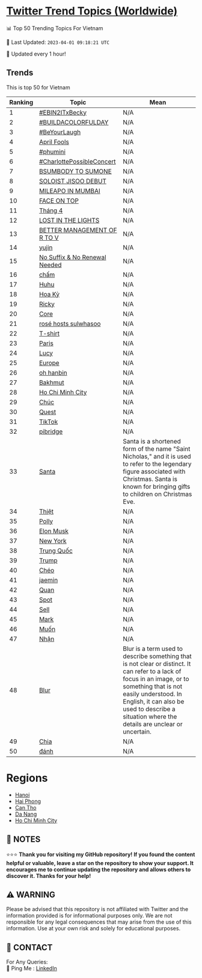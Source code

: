 [Twitter Trend Topics (Worldwide)](https://github.com/ErcinDedeoglu/Twitter-Trend-Topics)
==========


📊 Top 50 Trending Topics For Vietnam

📆 Last Updated: `2023-04-01 09:18:21 UTC`

🔧 Updated every 1 hour!


## Trends

This is top 50 for Vietnam

| Ranking | Topic | Mean |
| ------- | ------------ | ------------ |
| 1 | [#EBIN2ITxBecky](http://twitter.com/search?q=%23EBIN2ITxBecky) | N/A |
| 2 | [#BUILDACOLORFULDAY](http://twitter.com/search?q=%23BUILDACOLORFULDAY) | N/A |
| 3 | [#BeYourLaugh](http://twitter.com/search?q=%23BeYourLaugh) | N/A |
| 4 | [April Fools](http://twitter.com/search?q=April+Fools) | N/A |
| 5 | [#phumini](http://twitter.com/search?q=%23phumini) | N/A |
| 6 | [#CharlottePossibleConcert](http://twitter.com/search?q=%23CharlottePossibleConcert) | N/A |
| 7 | [BSUMBODY TO SUMONE](http://twitter.com/search?q=BSUMBODY+TO+SUMONE) | N/A |
| 8 | [SOLOIST JISOO DEBUT](http://twitter.com/search?q=SOLOIST+JISOO+DEBUT) | N/A |
| 9 | [MILEAPO IN MUMBAI](http://twitter.com/search?q=MILEAPO+IN+MUMBAI) | N/A |
| 10 | [FACE ON TOP](http://twitter.com/search?q=FACE+ON+TOP) | N/A |
| 11 | [Tháng 4](http://twitter.com/search?q=Th%c3%a1ng+4) | N/A |
| 12 | [LOST IN THE LIGHTS](http://twitter.com/search?q=LOST+IN+THE+LIGHTS) | N/A |
| 13 | [BETTER MANAGEMENT OF R TO V](http://twitter.com/search?q=BETTER+MANAGEMENT+OF+R+TO+V) | N/A |
| 14 | [yujin](http://twitter.com/search?q=yujin) | N/A |
| 15 | [️No Suffix & No Renewal Needed](http://twitter.com/search?q=%ef%b8%8fNo+Suffix+%26+No+Renewal+Needed) | N/A |
| 16 | [chấm](http://twitter.com/search?q=ch%e1%ba%a5m) | N/A |
| 17 | [Huhu](http://twitter.com/search?q=Huhu) | N/A |
| 18 | [Hoa Kỳ](http://twitter.com/search?q=Hoa+K%e1%bb%b3) | N/A |
| 19 | [Ricky](http://twitter.com/search?q=Ricky) | N/A |
| 20 | [Core](http://twitter.com/search?q=Core) | N/A |
| 21 | [rosé hosts sulwhasoo](http://twitter.com/search?q=ros%c3%a9+hosts+sulwhasoo) | N/A |
| 22 | [T-shirt](http://twitter.com/search?q=T-shirt) | N/A |
| 23 | [Paris](http://twitter.com/search?q=Paris) | N/A |
| 24 | [Lucy](http://twitter.com/search?q=Lucy) | N/A |
| 25 | [Europe](http://twitter.com/search?q=Europe) | N/A |
| 26 | [oh hanbin](http://twitter.com/search?q=oh+hanbin) | N/A |
| 27 | [Bakhmut](http://twitter.com/search?q=Bakhmut) | N/A |
| 28 | [Ho Chi Minh City](http://twitter.com/search?q=Ho+Chi+Minh+City) | N/A |
| 29 | [Chúc](http://twitter.com/search?q=Ch%c3%bac) | N/A |
| 30 | [Quest](http://twitter.com/search?q=Quest) | N/A |
| 31 | [TikTok](http://twitter.com/search?q=TikTok) | N/A |
| 32 | [pibridge](http://twitter.com/search?q=pibridge) | N/A |
| 33 | [Santa](http://twitter.com/search?q=Santa) | Santa is a shortened form of the name "Saint Nicholas," and it is used to refer to the legendary figure associated with Christmas. Santa is known for bringing gifts to children on Christmas Eve. |
| 34 | [Thiệt](http://twitter.com/search?q=Thi%e1%bb%87t) | N/A |
| 35 | [Polly](http://twitter.com/search?q=Polly) | N/A |
| 36 | [Elon Musk](http://twitter.com/search?q=Elon+Musk) | N/A |
| 37 | [New York](http://twitter.com/search?q=New+York) | N/A |
| 38 | [Trung Quốc](http://twitter.com/search?q=Trung+Qu%e1%bb%91c) | N/A |
| 39 | [Trump](http://twitter.com/search?q=Trump) | N/A |
| 40 | [Chéo](http://twitter.com/search?q=Ch%c3%a9o) | N/A |
| 41 | [jaemin](http://twitter.com/search?q=jaemin) | N/A |
| 42 | [Quan](http://twitter.com/search?q=Quan) | N/A |
| 43 | [Spot](http://twitter.com/search?q=Spot) | N/A |
| 44 | [Sell](http://twitter.com/search?q=Sell) | N/A |
| 45 | [Mark](http://twitter.com/search?q=Mark) | N/A |
| 46 | [Muốn](http://twitter.com/search?q=Mu%e1%bb%91n) | N/A |
| 47 | [Nhận](http://twitter.com/search?q=Nh%e1%ba%adn) | N/A |
| 48 | [Blur](http://twitter.com/search?q=Blur) | Blur is a term used to describe something that is not clear or distinct. It can refer to a lack of focus in an image, or to something that is not easily understood. In English, it can also be used to describe a situation where the details are unclear or uncertain. |
| 49 | [Chia](http://twitter.com/search?q=Chia) | N/A |
| 50 | [đánh](http://twitter.com/search?q=%c4%91%c3%a1nh) | N/A |



# Regions

* [Hanoi](</Vietnam/Hanoi.md>)
* [Hai Phong](</Vietnam/Hai Phong.md>)
* [Can Tho](</Vietnam/Can Tho.md>)
* [Da Nang](</Vietnam/Da Nang.md>)
* [Ho Chi Minh City](</Vietnam/Ho Chi Minh City.md>)



## 📝 NOTES

⭐⭐⭐ **Thank you for visiting my GitHub repository! If you found the content helpful or valuable, leave a star on the repository to show your support. It encourages me to continue updating the repository and allows others to discover it. Thanks for your help!**


## ⚠️ WARNING

Please be advised that this repository is not affiliated with Twitter and the information provided is for informational purposes only. We are not responsible for any legal consequences that may arise from the use of this information. Use at your own risk and solely for educational purposes.


## 📨 CONTACT

 For Any Queries:  
            🏓 Ping Me : [LinkedIn](https://www.linkedin.com/in/ercindedeoglu/)
